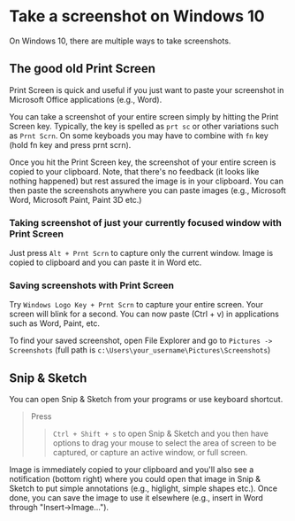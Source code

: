 # Take a screenshot on Windows 10

On Windows 10, there are multiple ways to take screenshots.

## The good old Print Screen

Print Screen is quick and useful if you just want to paste your screenshot in Microsoft Office applications (e.g., Word).

You can take a screenshot of your entire screen simply by hitting the Print Screen key. Typically, the key is spelled as ``prt sc`` or other variations such as ``Prnt Scrn``. On some keyboads you may have to combine with ``fn`` key (hold fn key and press prnt scrn).

Once you hit the Print Screen key, the screenshot of your entire screen is copied to your clipboard. Note, that there's no feedback (it looks like nothing happened) but rest assured the image is in your clipboard. You can then paste the screenshots anywhere you can paste images (e.g., Microsoft Word, Microsoft Paint, Paint 3D etc.)

### Taking screenshot of just your currently focused window with Print Screen

Just press ``Alt + Prnt Scrn`` to capture only the current window. Image is copied to clipboard and you can paste it in Word etc.

### Saving screenshots with Print Screen

Try ``Windows Logo Key + Prnt Scrn`` to capture your entire screen. Your screen will blink for a second. You can now paste (Ctrl + v) in applications such as Word, Paint, etc.

To find your saved screenshot, open File Explorer and go to ``Pictures -> Screenshots`` (full path is ``c:\Users\your_username\Pictures\Screenshots``)

## Snip & Sketch

You can open Snip & Sketch from your programs or use keyboard shortcut.

> Press
>> ``Ctrl + Shift + s`` to open Snip & Sketch and you then have options to drag your mouse to select the area of screen to be captured, or capture an active window, or full screen.
>

Image is immediately copied to your clipboard and you'll also see a notification (bottom right) where you could open that image in Snip & Sketch to put simple annotations (e.g., higlight, simple shapes etc.). Once done, you can save the image to use it elsewhere (e.g., insert in Word through "Insert->Image...").
